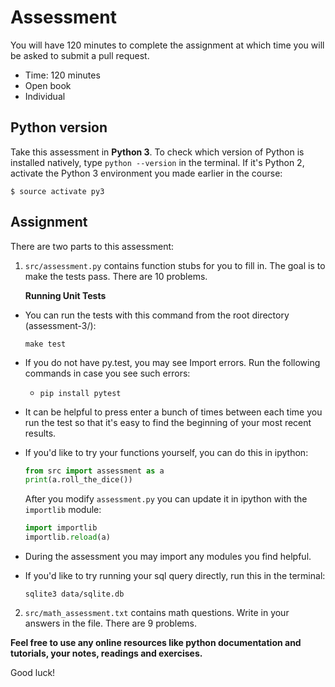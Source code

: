 # Assessment

You will have 120 minutes to complete the assignment at which time you will be asked to submit a pull request.

* Time: 120 minutes
* Open book
* Individual

## Python version  
Take this assessment in **Python 3**.  To check which version of Python is installed natively, type `python --version` in the terminal.  If it's Python 2, activate the Python 3 environment you made earlier in the course:  
```
$ source activate py3
```

## Assignment

There are two parts to this assessment:

1. `src/assessment.py` contains function stubs for you to fill in. The goal is to make the tests pass. There are 10 problems.

   **Running Unit Tests**

 * You can run the tests with this command from the root directory (assessment-3/):    

   `make test`

 * If you do not have py.test, you may see Import errors. Run the following commands in case you see such errors:    

    * `pip install pytest`     

 * It can be helpful to press enter a bunch of times between each time you run the test so that it's easy to find the beginning of your most recent results.    

 * If you'd like to try your functions yourself, you can do this in ipython:

   ```python
   from src import assessment as a
   print(a.roll_the_dice())
   ```

   After you modify `assessment.py` you can update it in ipython with the `importlib` module:
   ```python
   import importlib
   importlib.reload(a)
   ```

 * During the assessment you may import any modules you find helpful.
 * If you'd like to try running your sql query directly, run this in the terminal:
   ```
   sqlite3 data/sqlite.db
   ```

2. `src/math_assessment.txt` contains math questions. Write in your answers in the file. There are 9 problems.


**Feel free to use any online resources like python documentation and tutorials, your notes, readings and exercises.**

Good luck!
